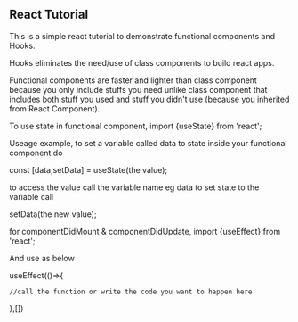 ## React Tutorial
This is a simple react tutorial to demonstrate functional components and Hooks.

Hooks eliminates the need/use of class components to build react apps.

Functional components are faster and lighter than class
component because you only include stuffs you need unlike
class component that includes both stuff you used and
stuff you didn't use (because you inherited from React Component).

To use state in functional component, 
import {useState} from 'react';

Useage example, to set a variable called data to state inside your functional component do

const [data,setData] = useState(the value);

to access the value call the variable name eg data to set state to the variable call 

setData(the new value);

for componentDidMount & componentDidUpdate, 
import {useEffect} from 'react';

And use as below

useEffect(()=>{

    //call the function or write the code you want to happen here
    
},[])



